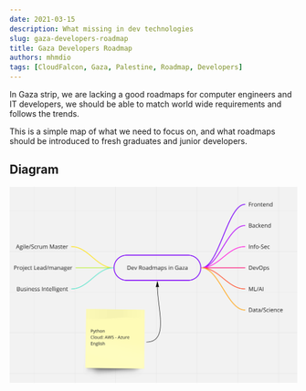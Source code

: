 ```yaml
---
date: 2021-03-15
description: What missing in dev technologies
slug: gaza-developers-roadmap
title: Gaza Developers Roadmap
authors: mhmdio
tags: [CloudFalcon, Gaza, Palestine, Roadmap, Developers]
---
```


In Gaza strip, we are lacking a good roadmaps for computer engineers and IT developers, we should be able to match world wide requirements and follows the trends.
<!--truncate-->
This is a simple map of what we need to focus on, and what roadmaps should be introduced to fresh graduates and junior developers.

## Diagram

![alt text](./gz-dev.png)

